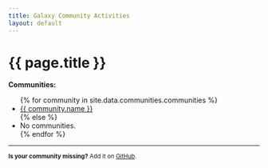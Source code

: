 ```yaml
---
title: Galaxy Community Activities
layout: default
---
```


<h1 class="mb-5">{{ page.title }}</h1>

**Communities:**

<ul class="mb-5">
{% for community in site.data.communities.communities %}
<li><a href="communities/{{ community.id }}.html">{{ community.name }}</a></li>
{% else %}
<li>No communities.</li>
{% endfor %}
</ul>

---

<p class="text-muted"><small>
<b>Is your community missing?</b>
Add it on <a href="https://github.com/kostrykin/galaxy-community-activities"><i class="bi bi-github"></i> GitHub</a>.
</small></p>
